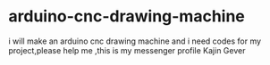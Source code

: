 # arduino-cnc-drawing-machine
i will make an arduino cnc drawing machine and i need codes for my project,please help me ,this is my  messenger profile Kajin Gever
